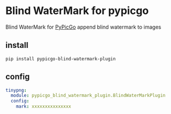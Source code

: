 # Blind WaterMark for pypicgo

Blind WaterMark for [PyPicGo](https://github.com/AnsGoo/PyPicGo) append blind watermark to images

## install

```shell
pip install pypicgo-blind-watermark-plugin
```

## config

```yaml
tinypng:
  module: pypicgo_blind_watermark_plugin.BlindWaterMarkPlugin
  config:
    mark: xxxxxxxxxxxxxxx
```